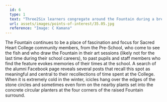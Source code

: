 ```yaml
---
  id: 6
  type: 1
  text: "Three2Six learners congregate around the Fountain during a break in the August holiday programme, 2015."
  url: assets/images/points-of-interest/35.05.jpg
  reference: "Image: C Kamana"
---
```

The Fountain continues to be a place of fascination and focus for Sacred Heart College community members, from the Pre-School, who come to see the fish and who draw the Fountain in their art sessions (likely not for the last time during their school careers), to past pupils and staff members who find the feature evokes memories of their times at the school. A search of the alumni Facebook page reveals several posts that recall this spot as meaningful and central to their recollections of time spent at the College. When it is extremely cold in the winter, icicles hang over the edges of the stone circles and sometimes even form on the nearby plants set into the concrete circular planters at the four corners of the raised Fountain surround.  
